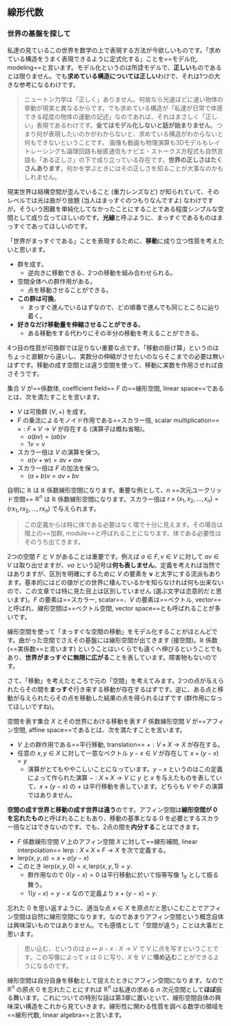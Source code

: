 ## 線形代数

### 世界の基盤を探して

私達の見ているこの世界を数学の上で表現する方法が今欲しいものです。「求めている構造をうまく表現できるように定式化する」ことを==モデル化, modeling==と言います。モデル化というのは所詮モデルで、**正しい**ものであるとは限りません。でも**求めている構造については正しい**わけで、それは1つの大きな参考になるわけです。

> ニュートン力学は「正しく」ありません。何故なら光速ほどに速い物体の挙動が現実と異なるからです。でも求めている構造が「私達が日常で体感できる程度の物体の運動の記述」なのであれば、それはまさしく「正しい」表現であるわけです。**全てはモデル化しないと話が始まりません**。つまり何が表現したいのかがわからないと、求めている構造がわからないと何もできないということです。
> 画像も動画も物理演算も3Dモデルもレイトレーシングも論理回路も秘匿通信もナビエ・ストークス方程式も自然言語も「ある正しさ」の下で成り立っている存在です。**世界の正しさはたくさんあります**。何かを学ぶときにはその正しさを知ることが大事なのかもしれません。

現実世界は結構空間が歪んでいること (重力レンズなど) が知られていて、そのレベルでは光は曲がり放題 (当人はまっすぐのつもりなんですよ) なわけですが。そういう困難を単純化してなかったことにすることである程度シンプルな空間として成り立ってほしいのです。**光線**と呼ぶように、まっすぐであるものはまっすぐであってほしいのです。

「世界がまっすぐである」ことを表現するために、**移動**に成り立つ性質を考えたいと思います。

- 群を成す。
    - 逆向きに移動できる、2つの移動を組み合わせられる。
- 空間全体への群作用がある。
    - 点を移動させることができる。
- **この群は可換**。
    - まっすぐ進んでいるはずなので、どの順番で進んでも同じところに辿り着く。
- **好きなだけ移動量を伸縮させることができる**。
    - ある移動をする代わりにその半分の移動を考えることができる。

4つ目の性質が可換群では足りない重要な点です。「移動の掛け算」というのはちょっと直観から遠いし、実数分の伸縮がさせたいのならそこまでの必要は無いはずです。移動の成す空間とは違う空間を使って、移動に実数を作用させれば良さそうです。

集合 $V$ が==係数体, coefficient field== $F$ の==線形空間, linear space==であるとは、次を満たすことを言います。

- $V$ は可換群 $(V,+)$ を成す。
- $F$ の乗法によるモノイド作用である==スカラー倍, scalar multiplication== $\times: F\times V \to V$ が存在する (演算子は概ね省略)。
    - $a(bv) = (ab)v$
    - $1v = v$
- スカラー倍は $V$ の演算を保つ。
    - $a(v+w) = av+aw$
- スカラー倍は $F$ の加法を保つ。
    - $(a+b)v = av+bv$

自明に $\mathbb{R}$ は $\mathbb{R}$ 係数線形空間になります。重要な例として、$n$ ==次元ユークリッド空間== $\mathbb{R}^n$ は $\mathbb{R}$ 係数線形空間になります。スカラー倍は $r\times (x_1,x_2,\ldots,x_n) = (rx_1,rx_2,\ldots,rx_n)$ で与えられます。

> この定義からは特に体である必要はなく環で十分に見えます。その場合は環上の==加群, module==と呼ばれることになります。体である必要性はそのうち出てきます。

2つの空間 $F$ と $V$ があることは重要です。例えば $a\in F,v\in V$ に対して $av\in V$ は取り出せますが、$va$ という記号は**何も表しません**。定義を考えれば当然ではありますが、区別を明確にするために $V$ の要素を $\mathbf{v}$ と太字にする流派もあります。基本的にはどの値がどの世界に棲んでいるかを知らなければ何も出来ないので、この文章では特に見た目上は区別していません (選ぶ文字は恣意的だと思います)。$F$ の要素は==スカラー, scalar==、$V$ の要素は==ベクトル, vector==と呼ばれ、線形空間は==ベクトル空間, vector space==とも呼ばれることが多いです。

線形空間を使って「まっすぐな空間の移動」をモデル化することがほとんどです。曲がった空間でさえその基盤には線形空間が出てきます (接空間)。$\mathbb{R}$ 係数 (==実係数==と言います) ということはいくらでも遠くへ伸びるということでもあり、**世界がまっすぐに無限に広がる**ことを表しています。障害物もないのです。

さて、「移動」を考えたところで元の「空間」を考えてみます。2つの点が与えられたらその間を**まっすぐ**行き来する移動が存在するはずです。逆に、ある点と移動が与えられたらその点を移動した結果の点を得られるはずです (群作用になってほしいですね)。

空間を表す集合 $X$ とその世界における移動を表す $F$ 係数線形空間 $V$ が==アフィン空間, affine space==であるとは、次を満たすことを言います。

- $V$ 上の群作用である==平行移動, translation== $+: V\times X \to X$ が存在する。
- 任意の $x,y\in X$ に対して一意なベクトル $y-x\in V$ が存在して $x+(y-x)=y$
    - 演算がとてもややこしいことになっています。$y-x$ というのはこの定義によって作られた演算 $-:X\times X\to V$ に $y$ と $x$ を与えたものを表していて、$x+(y-x)$ の $+$ は平行移動を表しています。どちらも $V$ や $F$ の演算ではありません。

**空間の成す世界と移動の成す世界は違う**のです。アフィン空間は**線形空間が $0$ を忘れたもの**と呼ばれることもあり、移動の基準となる $0$ を必要とするスカラー倍などはできないのです。でも、2点の間を**内分する**ことはできます。

- $F$ 係数線形空間 $V$ 上のアフィン空間 $X$ に対して==線形補間, linear interpolation== $\mathrm{lerp}:X\times X \times F \to X$ を次で定義する。
- $\mathrm{lerp}(x,y,a) = x+a(y-x)$
- このとき $\mathrm{lerp}(x,y,0) = x, \mathrm{lerp}(x,y,1) = y$.
    - 群作用なので $0(y-x) = 0$ は平行移動に於いて恒等写像 $1_X$ として振る舞う。
    - $1(y-x) = y-x$ なので定義より $x+(y-x)=y$.

忘れた $0$ を思い返すように、適当な点 $x\in X$ を原点だと思いこむことでアフィン空間は自然に線形空間になります。なのであまりアフィン空間という概念自体は興味深いものではありません。でも感情として「空間が違う」ことは大事だと思います。

> 思い込む、というのは $p\mapsto p - x :X \to V$ で $V$ に点を写すということです。この写像によって $x$ は $0$ に写り、$X$ を $V$ に**埋め込む**ことができるようになるのです。

線形空間は自分自身を移動として捉えたときにアフィン空間になります。なので $\mathbb{R}^n$ の原点 $0$ を忘れたことにすれば $\mathbb{R}^n$ は私達の求める $n$ 次元空間として**ほぼ**振る舞います。これについての特別な話は第3章に置いといて、線形空間自体の興味深い構造をこれから見ていきます。線形性に関わる性質を調べる数学の領域を==線形代数, linear algebra==と言います。
